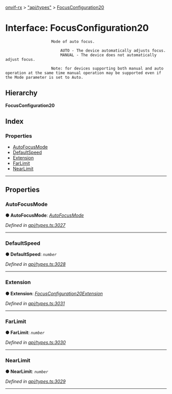 [onvif-rx](../README.md) > ["api/types"](../modules/_api_types_.md) > [FocusConfiguration20](../interfaces/_api_types_.focusconfiguration20.md)

# Interface: FocusConfiguration20

```
                    Mode of auto focus.
```

```
                        AUTO - The device automatically adjusts focus.
                        MANUAL - The device does not automatically adjust focus.

                    Note: for devices supporting both manual and auto operation at the same time manual operation may be supported even if the Mode parameter is set to Auto.
```

## Hierarchy

**FocusConfiguration20**

## Index

### Properties

* [AutoFocusMode](_api_types_.focusconfiguration20.md#autofocusmode)
* [DefaultSpeed](_api_types_.focusconfiguration20.md#defaultspeed)
* [Extension](_api_types_.focusconfiguration20.md#extension)
* [FarLimit](_api_types_.focusconfiguration20.md#farlimit)
* [NearLimit](_api_types_.focusconfiguration20.md#nearlimit)

---

## Properties

<a id="autofocusmode"></a>

###  AutoFocusMode

**● AutoFocusMode**: *[AutoFocusMode](../enums/_api_types_.autofocusmode.md)*

*Defined in [api/types.ts:3027](https://github.com/patrickmichalina/onvif-rx/blob/d62cee9/src/api/types.ts#L3027)*

___
<a id="defaultspeed"></a>

###  DefaultSpeed

**● DefaultSpeed**: *`number`*

*Defined in [api/types.ts:3028](https://github.com/patrickmichalina/onvif-rx/blob/d62cee9/src/api/types.ts#L3028)*

___
<a id="extension"></a>

###  Extension

**● Extension**: *[FocusConfiguration20Extension](_api_types_.focusconfiguration20extension.md)*

*Defined in [api/types.ts:3031](https://github.com/patrickmichalina/onvif-rx/blob/d62cee9/src/api/types.ts#L3031)*

___
<a id="farlimit"></a>

###  FarLimit

**● FarLimit**: *`number`*

*Defined in [api/types.ts:3030](https://github.com/patrickmichalina/onvif-rx/blob/d62cee9/src/api/types.ts#L3030)*

___
<a id="nearlimit"></a>

###  NearLimit

**● NearLimit**: *`number`*

*Defined in [api/types.ts:3029](https://github.com/patrickmichalina/onvif-rx/blob/d62cee9/src/api/types.ts#L3029)*

___

